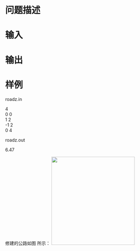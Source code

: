 

# 问题描述



# 输入



# 输出



# 样例


<p>
roadz.in
</p>
<p>
4 <br/>
0 0 <br/>
1 2 <br/>
-1 2 <br/>
0 4
</p>
<p>
roadz.out
</p>
<p>
6.47
</p>
<p>
修建的公路如图 所示： <img src="/mw/images/f/fa/Road2.jpg" width="266" height="281" alt=""/> 
</p>
